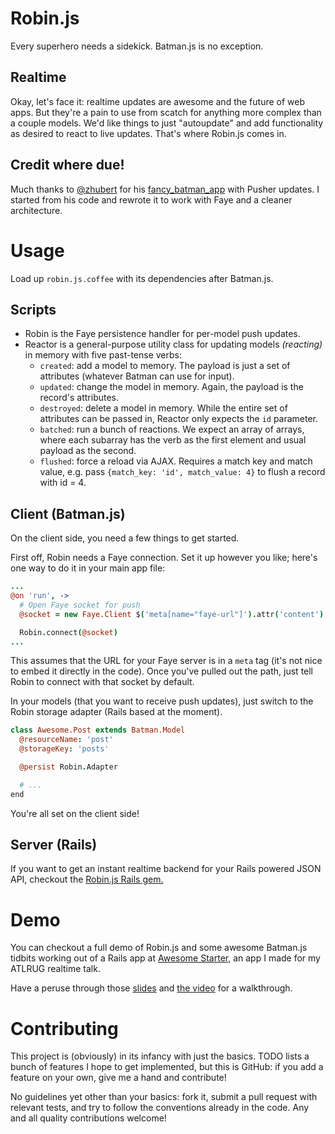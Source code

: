Robin.js
========
Every superhero needs a sidekick. Batman.js is no exception.

Realtime
--------
Okay, let's face it: realtime updates are awesome and the future of web apps. But they're a pain to use from scatch for anything more complex than a couple models. We'd like things to just "autoupdate" and add functionality as desired to react to live updates. That's where Robin.js comes in.

Credit where due!
-----------------
Much thanks to [@zhubert](https://github.com/zhubert) for his [fancy_batman_app](https://github.com/zhubert/fancy_batman_app) with Pusher updates. I started from his code and rewrote it to work with Faye and a cleaner architecture.

Usage
=====
Load up `robin.js.coffee` with its dependencies after Batman.js.

Scripts
-------
- Robin is the Faye persistence handler for per-model push updates.
- Reactor is a general-purpose utility class for updating models *(reacting)* in memory with five past-tense verbs:
  - `created`: add a model to memory. The payload is just a set of attributes (whatever Batman can use for input).
  - `updated`: change the model in memory. Again, the payload is the record's attributes.
  - `destroyed`: delete a model in memory. While the entire set of attributes can be passed in, Reactor only expects the `id` parameter.
  - `batched`: run a bunch of reactions. We expect an array of arrays, where each subarray has the verb as the first element and usual payload as the second.
  - `flushed`: force a reload via AJAX. Requires a match key and match value, e.g. pass `{match_key: 'id', match_value: 4}` to flush a record with id = 4.

Client (Batman.js)
------------------
On the client side, you need a few things to get started.

First off, Robin needs a Faye connection. Set it up however you like; here's one way to do it in your main app file:

```coffeescript
...
@on 'run', ->
  # Open Faye socket for push
  @socket = new Faye.Client $('meta[name="faye-url"]').attr('content')

  Robin.connect(@socket)
...
```

This assumes that the URL for your Faye server is in a `meta` tag (it's not nice to embed it directly in the code). Once you've pulled out the path, just tell Robin to connect with that socket by default.

In your models (that you want to receive push updates), just switch to the Robin storage adapter (Rails based at the moment).

```coffeescript
class Awesome.Post extends Batman.Model
  @resourceName: 'post'
  @storageKey: 'posts'

  @persist Robin.Adapter

  # ...
end
```

You're all set on the client side!

Server (Rails)
--------------

If you want to get an instant realtime backend for your Rails powered JSON API, checkout the [Robin.js Rails gem.](https://github.com/nybblr/robin-rails)

Demo
====
You can checkout a full demo of Robin.js and some awesome Batman.js tidbits working out of a Rails app at [Awesome Starter,](https://github.com/nybblr/awesome-starter/tree/complete-demo-app) an app I made for my ATLRUG realtime talk.

Have a peruse through those [slides](https://speakerdeck.com/nybblr/into-the-batmobile-realtime-batman-dot-js-with-robin-dot-js-and-rails) and [the video](http://vimeo.com/68354627) for a walkthrough.

Contributing
============
This project is (obviously) in its infancy with just the basics. TODO lists a bunch of features I hope to get implemented, but this is GitHub: if you add a feature on your own, give me a hand and contribute!

No guidelines yet other than your basics: fork it, submit a pull request with relevant tests, and try to follow the conventions already in the code. Any and all quality contributions welcome!
